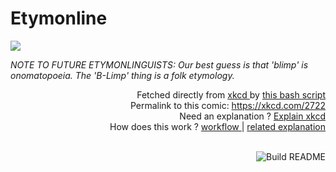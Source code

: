 # <b>Etymonline</b>

[![](https://imgs.xkcd.com/comics/etymonline.png)](https://xkcd.com/2722)

<i>NOTE TO FUTURE ETYMONLINGUISTS: Our best guess is that &#39;blimp&#39; is onomatopoeia. The &#39;B-Limp&#39; thing is a folk etymology.</i>

<div align="right">
  Fetched directly from
  <a href="https://xkcd.com">
    xkcd
  </a>
  by
  <a href="https://github.com/Vanille-N/Vanille-N/blob/master/fetch">
    this bash script
  </a>
</div>
<div align="right">
  Permalink to this comic:
  <a href="https://xkcd.com/2722">
    https://xkcd.com/2722
  </a>
</div>
<div align="right">
  Need an explanation ?
  <a href="https://www.explainxkcd.com/wiki/index.php/2722">
    Explain xkcd
  </a>
</div>
<div align="right">
  How does this work ?
  <a href="https://github.com/Vanille-N/Vanille-N/blob/master/.github/workflows/build.yml">
    workflow
  </a>
  |
  <a href="https://simonwillison.net/2020/Jul/10/self-updating-profile-readme/">
    related explanation
  </a>
</div><br>

<a href="https://github.com/Vanille-N/Vanille-N/actions"><img src="https://github.com/Vanille-N/Vanille-N/workflows/Build%20README/badge.svg" align="right" alt="Build README"></a>
